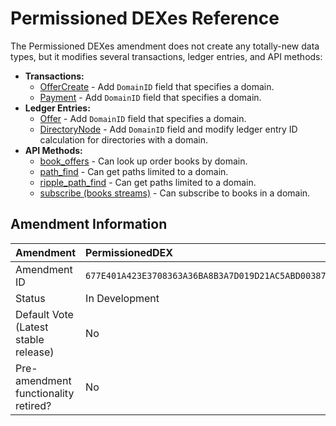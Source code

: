 # Permissioned DEXes Reference

The Permissioned DEXes amendment does not create any totally-new data types, but it modifies several transactions, ledger entries, and API methods:

- **Transactions:**
    - [OfferCreate](./offercreate.md) - Add `DomainID` field that specifies a domain.
    - [Payment](./payment.md) - Add `DomainID` field that specifies a domain.
- **Ledger Entries:**
    - [Offer](./offer.md) - Add `DomainID` field that specifies a domain.
    - [DirectoryNode](./directorynode.md) - Add `DomainID` field and modify ledger entry ID calculation for directories with a domain.
- **API Methods:**
    - [book_offers](./book_offers.md) - Can look up order books by domain.
    - [path_find](./path_find.md) - Can get paths limited to a domain.
    - [ripple_path_find](./ripple_path_find.md) - Can get paths limited to a domain.
    - [subscribe (books streams)](./subscribe.md) - Can subscribe to books in a domain.

## Amendment Information

| Amendment    | PermissionedDEX |
|:-------------|:------------|
| Amendment ID | `677E401A423E3708363A36BA8B3A7D019D21AC5ABD00387BDBEA6BDE4C91247E` |
| Status       | In Development |
| Default Vote (Latest stable release) | No |
| Pre-amendment functionality retired? | No |
